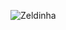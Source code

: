 
![Zeldinha](https://github.com/Rob3rt2/NForca/assets/127865166/bc64aba7-9ff4-4cf1-a81b-d2a73f30dd1e)







